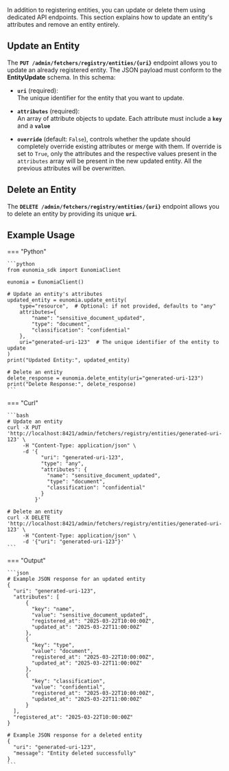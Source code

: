 In addition to registering entities, you can update or delete them using dedicated API endpoints. This section explains how to update an entity's attributes and remove an entity entirely.

## Update an Entity

The **`PUT /admin/fetchers/registry/entities/{uri}`** endpoint allows you to update an already registered entity. The JSON payload must conform to the **EntityUpdate** schema. In this schema:

- **`uri`** (required):  
  The unique identifier for the entity that you want to update.
- **`attributes`** (required):  
  An array of attribute objects to update. Each attribute must include a **`key`** and a **`value`**

- **`override`** (default: `False`), controls whether the update should completely override existing attributes or merge with them. If override is set to `True`, only the attributes and the respective values present in the `attributes` array will be present in the new updated entity. All the previous attributes will be overwritten.

## Delete an Entity

The **`DELETE /admin/fetchers/registry/entities/{uri}`** endpoint allows you to delete an entity by providing its unique **`uri`**.

## Example Usage

=== "Python"

    ```python
    from eunomia_sdk import EunomiaClient

    eunomia = EunomiaClient()

    # Update an entity's attributes
    updated_entity = eunomia.update_entity(
        type="resource",  # Optional: if not provided, defaults to "any"
        attributes={
            "name": "sensitive_document_updated",
            "type": "document",
            "classification": "confidential"
        },
        uri="generated-uri-123"  # The unique identifier of the entity to update
    )
    print("Updated Entity:", updated_entity)

    # Delete an entity
    delete_response = eunomia.delete_entity(uri="generated-uri-123")
    print("Delete Response:", delete_response)
    ```

=== "Curl"

    ```bash
    # Update an entity
    curl -X PUT 'http://localhost:8421/admin/fetchers/registry/entities/generated-uri-123' \
         -H "Content-Type: application/json" \
         -d '{
               "uri": "generated-uri-123",
               "type": "any",
               "attributes": {
                 "name": "sensitive_document_updated",
                 "type": "document",
                 "classification": "confidential"
               }
             }'

    # Delete an entity
    curl -X DELETE 'http://localhost:8421/admin/fetchers/registry/entities/generated-uri-123' \
         -H "Content-Type: application/json" \
         -d '{"uri": "generated-uri-123"}'
    ```

=== "Output"

    ```json
    # Example JSON response for an updated entity
    {
      "uri": "generated-uri-123",
      "attributes": [
          {
            "key": "name",
            "value": "sensitive_document_updated",
            "registered_at": "2025-03-22T10:00:00Z",
            "updated_at": "2025-03-22T11:00:00Z"
          },
          {
            "key": "type",
            "value": "document",
            "registered_at": "2025-03-22T10:00:00Z",
            "updated_at": "2025-03-22T11:00:00Z"
          },
          {
            "key": "classification",
            "value": "confidential",
            "registered_at": "2025-03-22T10:00:00Z",
            "updated_at": "2025-03-22T11:00:00Z"
          }
      ],
      "registered_at": "2025-03-22T10:00:00Z"
    }

    # Example JSON response for a deleted entity
    {
      "uri": "generated-uri-123",
      "message": "Entity deleted successfully"
    }
    ```
